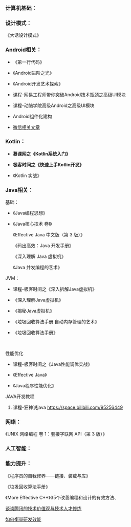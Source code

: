 ### 计算机基础：



### 设计模式：

   《大话设计模式》



### Android相关：

- 《第一行代码》

- 《Android进阶之光》

- 《Android开发艺术探索》

- 课程-网易工程师带你突破Android技术瓶颈之高级UI模块

- 课程-动脑学院高级Android之高级UI模块

- Android组件化建构

- [微信相关文章](https://github.com/WeMobileDev/article)

  
  
  

### Kotlin：

- **慕课网之《Kotlin系统入门》**

- **极客时间之《快速上手Kotlin开发》**

- 《Kotlin 实战》

  

### Java相关：

   基础：

   -   《Java编程思想》

   -   《Java核心技术 卷I》

       《Effective Java 中文版（第 3 版）》
       
       《码出高效：Java 开发手册》
       
       《深入理解 Java 虚拟机》
       
       《Java 并发编程的艺术》
       
       

   JVM：

   - 课程-极客时间之《深入拆解Java虚拟机》

  - 《深入理解Java虚拟机》

  - 《揭秘Java虚拟机》

  - 《垃圾回收算法手册 自动内存管理的艺术》

  -  《垃圾回收算法手册》

​    

  性能优化

  - 课程-极客时间之《Java性能调优实战》

  - 《Effective Java》

  - 《Java程序性能优化》

    

  JAVA开发教程

1. 课程-狂神说java   https://space.bilibili.com/95256449



### 网络：

  《UNIX 网络编程 卷 1：套接字联网 API（第 3 版）》



### 人工智能：





### 能力提升：

 《程序员的自我修养——链接、装载与库》

  《垃圾回收算法手册》

  《More Effective C++》35个改善编程和设计的有效方法、

   [谈谈腾讯的技术价值观与技术人才修炼](https://mp.weixin.qq.com/s/Vn0eKvY5AU1DEOrxbOxABQ)

  [如何衡量研发效能](https://mp.weixin.qq.com/s/vfhqRxLnHJz_ii2zhXofuA)



